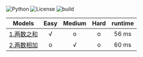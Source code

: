 
![Python](https://img.shields.io/badge/Python-3.7.4-orange.svg)
![License](https://img.shields.io/badge/license-MIT-blue.svg)
![build](https://img.shields.io/badge/build-passing-green.svg)

Models | Easy | Medium | Hard | runtime |
:-----:|:-----:|:-----:|:------:|:-----:|
[1.两数之和](https://arxiv.org/abs/1409.1556.pdf) | √ | o | o | 56 ms | √ | √ | √ | √
[2.两数相加](https://arxiv.org/abs/1409.4842v1) | o | √ | o | 60 ms |

